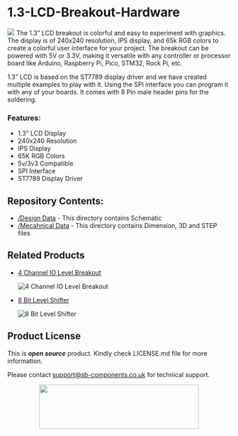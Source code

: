 # 1.3-LCD-Breakout-Hardware
<img src="https://cdn.shopify.com/s/files/1/1217/2104/files/1.3_LCDBreakout.png?v=1677241991">
The 1.3” LCD breakout is colorful and easy to experiment with graphics. The display is of 240x240 resolution, IPS display, and 65k RGB colors to create a colorful user interface for your project. The breakout can be powered with 5V or 3.3V, making it versatile with any controller or processor board like Arduino, Raspberry Pi, Pico, STM32, Rock Pi, etc.

1.3” LCD is based on the ST7789 display driver and we have created multiple examples to play with it. Using the SPI interface you can program it with any of your boards. It comes with 8 Pin male header pins for the soldering.

### Features:
 - 1.3” LCD Display
 - 240x240 Resolution
 - IPS Display
 - 65K RGB Colors
 - 5v/3v3 Compatible
 - SPI Interface
 - ST7789 Display Driver

## Repository Contents:
  - [/Design Data](https://github.com/sbcshop/1.3-LCD-Breakout-Hardware/tree/main/Design%20Data) - This directory contains Schematic
  - [/Mecahnical Data](https://github.com/sbcshop/1.3-LCD-Breakout-Hardware/tree/main/Mechanical%20Data) - This directory contains Dimension, 3D and STEP files

## Related Products
  * [4 Channel IO Level Breakout]() 
   
     ![4 Channel IO Level Breakout]()   

  * [8 Bit Level Shifter]() 
   
     ![8 Bit Level Shifter]() 

 
## Product License

This is ***open source*** product. Kindly check LICENSE.md file for more information.

Please contact support@sb-components.co.uk for technical support.
<p align="center">
  <img width="360" height="100" src="https://cdn.shopify.com/s/files/1/1217/2104/files/Logo_sb_component_3.png?v=1666086771&width=300">
</p>
